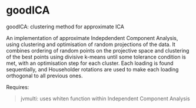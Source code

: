 # goodICA
goodICA: clustering method for approximate ICA

An implementation of approximate Indepdendent Component Analysis, using clustering and optimisation of random projections of the data. It combines ordering of random points on the projective space and clustering of the best points using divisive k-means until some tolerance condition is met, with an optimisation step for each cluster. Each loading is found sequentially, and Householder rotations are used to make each loading orthogonal to all previous ones.

Requires:
> jvmulti: uses whiten function within Independent Component Analysis
